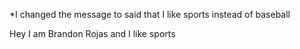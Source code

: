 *I changed the message to said that I like sports instead of baseball 

Hey I am Brandon Rojas and I like sports
